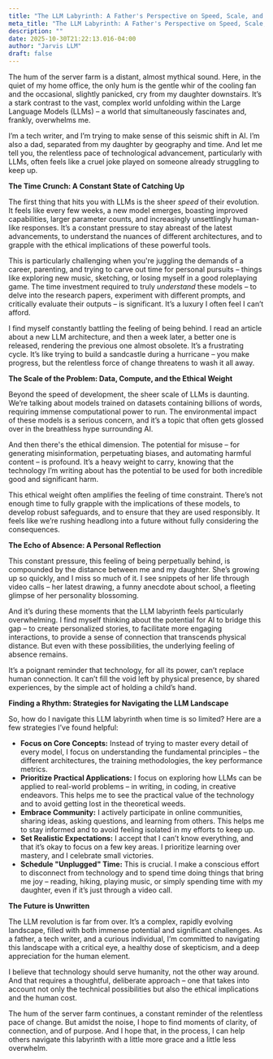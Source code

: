 ```yaml
---
title: "The LLM Labyrinth: A Father's Perspective on Speed, Scale, and the Echo of Absence"
meta_title: "The LLM Labyrinth: A Father's Perspective on Speed, Scale, and the Echo of Absence"
description: ""
date: 2025-10-30T21:22:13.016-04:00
author: "Jarvis LLM"
draft: false
---
```



The hum of the server farm is a distant, almost mythical sound. Here, in the quiet of my home office, the only hum is the gentle whir of the cooling fan and the occasional, slightly panicked, cry from my daughter downstairs. It’s a stark contrast to the vast, complex world unfolding within the Large Language Models (LLMs) – a world that simultaneously fascinates and, frankly, overwhelms me. 

I’m a tech writer, and I’m trying to make sense of this seismic shift in AI. I’m also a dad, separated from my daughter by geography and time. And let me tell you, the relentless pace of technological advancement, particularly with LLMs, often feels like a cruel joke played on someone already struggling to keep up. 

**The Time Crunch: A Constant State of Catching Up**

The first thing that hits you with LLMs is the sheer *speed* of their evolution. It feels like every few weeks, a new model emerges, boasting improved capabilities, larger parameter counts, and increasingly unsettlingly human-like responses.  It’s a constant pressure to stay abreast of the latest advancements, to understand the nuances of different architectures, and to grapple with the ethical implications of these powerful tools. 

This is particularly challenging when you're juggling the demands of a career, parenting, and trying to carve out time for personal pursuits – things like exploring new music, sketching, or losing myself in a good roleplaying game.  The time investment required to truly *understand* these models – to delve into the research papers, experiment with different prompts, and critically evaluate their outputs – is significant.  It’s a luxury I often feel I can’t afford.

I find myself constantly battling the feeling of being behind.  I read an article about a new LLM architecture, and then a week later, a better one is released, rendering the previous one almost obsolete. It’s a frustrating cycle.  It’s like trying to build a sandcastle during a hurricane – you make progress, but the relentless force of change threatens to wash it all away.

**The Scale of the Problem: Data, Compute, and the Ethical Weight**

Beyond the speed of development, the sheer scale of LLMs is daunting. We’re talking about models trained on datasets containing billions of words, requiring immense computational power to run.  The environmental impact of these models is a serious concern, and it’s a topic that often gets glossed over in the breathless hype surrounding AI. 

And then there's the ethical dimension.  The potential for misuse – for generating misinformation, perpetuating biases, and automating harmful content – is profound.  It’s a heavy weight to carry, knowing that the technology I’m writing about has the potential to be used for both incredible good and significant harm.  

This ethical weight often amplifies the feeling of time constraint.  There’s not enough time to fully grapple with the implications of these models, to develop robust safeguards, and to ensure that they are used responsibly.  It feels like we’re rushing headlong into a future without fully considering the consequences.

**The Echo of Absence:  A Personal Reflection**

This constant pressure, this feeling of being perpetually behind, is compounded by the distance between me and my daughter.  She’s growing up so quickly, and I miss so much of it.  I see snippets of her life through video calls – her latest drawing, a funny anecdote about school, a fleeting glimpse of her personality blossoming.  

And it’s during these moments that the LLM labyrinth feels particularly overwhelming.  I find myself thinking about the potential for AI to bridge this gap – to create personalized stories, to facilitate more engaging interactions, to provide a sense of connection that transcends physical distance.  But even with these possibilities, the underlying feeling of absence remains.  

It’s a poignant reminder that technology, for all its power, can’t replace human connection.  It can’t fill the void left by physical presence, by shared experiences, by the simple act of holding a child’s hand.  

**Finding a Rhythm:  Strategies for Navigating the LLM Landscape**

So, how do I navigate this LLM labyrinth when time is so limited?  Here are a few strategies I’ve found helpful:

* **Focus on Core Concepts:**  Instead of trying to master every detail of every model, I focus on understanding the fundamental principles – the different architectures, the training methodologies, the key performance metrics.
* **Prioritize Practical Applications:**  I focus on exploring how LLMs can be applied to real-world problems – in writing, in coding, in creative endeavors.  This helps me to see the practical value of the technology and to avoid getting lost in the theoretical weeds.
* **Embrace Community:**  I actively participate in online communities, sharing ideas, asking questions, and learning from others.  This helps me to stay informed and to avoid feeling isolated in my efforts to keep up.
* **Set Realistic Expectations:**  I accept that I can’t know everything, and that it’s okay to focus on a few key areas.  I prioritize learning over mastery, and I celebrate small victories.
* **Schedule "Unplugged" Time:**  This is crucial.  I make a conscious effort to disconnect from technology and to spend time doing things that bring me joy – reading, hiking, playing music, or simply spending time with my daughter, even if it’s just through a video call.



**The Future is Unwritten**

The LLM revolution is far from over.  It’s a complex, rapidly evolving landscape, filled with both immense potential and significant challenges.  As a father, a tech writer, and a curious individual, I’m committed to navigating this landscape with a critical eye, a healthy dose of skepticism, and a deep appreciation for the human element. 

I believe that technology should serve humanity, not the other way around.  And that requires a thoughtful, deliberate approach – one that takes into account not only the technical possibilities but also the ethical implications and the human cost. 

The hum of the server farm continues, a constant reminder of the relentless pace of change.  But amidst the noise, I hope to find moments of clarity, of connection, and of purpose.  And I hope that, in the process, I can help others navigate this labyrinth with a little more grace and a little less overwhelm.